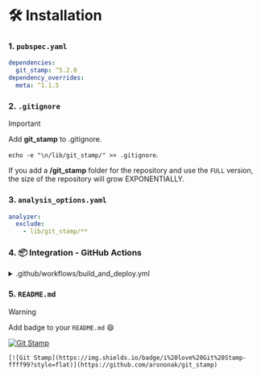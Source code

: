 # 🛠️ Installation

### 1. `pubspec.yaml`

```yml
dependencies:
  git_stamp: ^5.2.0
dependency_overrides:
  meta: ^1.1.5
```

### 2. `.gitignore`

> [!IMPORTANT]
> Add **git_stamp** to .gitignore.
> 
> ```echo -e "\n/lib/git_stamp/" >> .gitignore```.
> 
> If you add a **/git_stamp** folder for the repository and use the `FULL` version, the size of the repository will grow EXPONENTIALLY.

### 3. `analysis_options.yaml`

```yaml
analyzer:
  exclude:
    - lib/git_stamp/**
```

### 4. 📦 Integration - GitHub Actions

<details>
<summary>.github/workflows/build_and_deploy.yml</summary>

```yml
name: build_and_deploy

on:
  push:
    branches: [main]
  pull_request_target:
    branches: [main]

jobs:
  build:
    runs-on: ubuntu-latest
    steps:
      - uses: actions/checkout@v3
        with:
          fetch-depth: 0
      - uses: subosito/flutter-action@v2
        with:
          flutter-version: '3.22.2'
          channel: 'stable'
      - run: flutter --version
      - uses: actions/setup-java@v1
        with:
          java-version: "12.x"
      - run: flutter pub get
      - run: dart run git_stamp
      - run: flutter build web --release --web-renderer canvaskit
      - uses: actions/upload-artifact@master
        with:
          name: build
          path: build/web
  deploy:
    name: "Deploy"
    runs-on: ubuntu-latest
    needs: build
    steps:
      - uses: actions/checkout@v3
      - uses: actions/download-artifact@master
        with:
          name: build
          path: build/web
      - uses: FirebaseExtended/action-hosting-deploy@v0
        with:
          repoToken: "${{ secrets.GITHUB_TOKEN }}"
          firebaseServiceAccount: "${{ secrets.FIREBASE_SERVICE_ACCOUNT }}"
          projectId: xxx
          channelId: live
```

</details>

### 5. `README.md`

> [!WARNING]
> Add badge to your `README.md` 😄️
>
> [![Git Stamp](https://img.shields.io/badge/i%20love%20Git%20Stamp-ffff99?style=flat)](https://github.com/arononak/git_stamp)
>
>```
>[![Git Stamp](https://img.shields.io/badge/i%20love%20Git%20Stamp-ffff99?style=flat)](https://github.com/arononak/git_stamp)
>```
